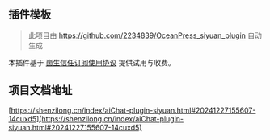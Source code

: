 ## 插件模板

> 此项目由 https://github.com/2234839/OceanPress_siyuan_plugin 自动生成

本插件基于 [崮生信任订阅使用协议](https://shenzilong.cn/%E5%85%B3%E4%BA%8E/%E5%B4%AE%E7%94%9F%E4%BF%A1%E4%BB%BB%E8%AE%A2%E9%98%85%E4%BD%BF%E7%94%A8%E5%8D%8F%E8%AE%AE.html#20240531120717-vvo8li4) 提供试用与收费。

## 项目文档地址

[https://shenzilong.cn/index/aiChat-plugin-siyuan.html#20241227155607-14cuxd5](https://shenzilong.cn/index/aiChat-plugin-siyuan.html#20241227155607-14cuxd5)
